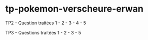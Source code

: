 # tp-pokemon-verscheure-erwan



TP2 - Question traitées
1 - 2 - 3 - 4 - 5


TP3 - Questions traitées
1 - 2 - 3 - 5
